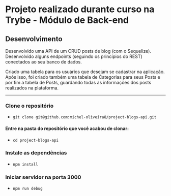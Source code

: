 # Projeto realizado durante curso na Trybe - Módulo de Back-end

## Desenvolvimento

Desenvolvido uma API de um CRUD posts de blog (com o Sequelize). Desenvolvido alguns endpoints (seguindo os princípios do REST) conectados ao seu banco de dados.

Criado uma tabela para os usuários que desejam se cadastrar na aplicação. Após isso, foi criado também uma tabela de Categorias para seus Posts e por fim a tabela de Posts, guardando todas as informações dos posts realizados na plataforma.

---

### Clone o repositório
  * `git clone git@github.com:michel-oliveira8/project-blogs-api.git`

#### Entre na pasta do repositório que você acabou de clonar:
  * `cd project-blogs-api`

### Instale as dependências
  * `npm install`

### Iniciar servidor na porta 3000 

  * `npm run debug`
